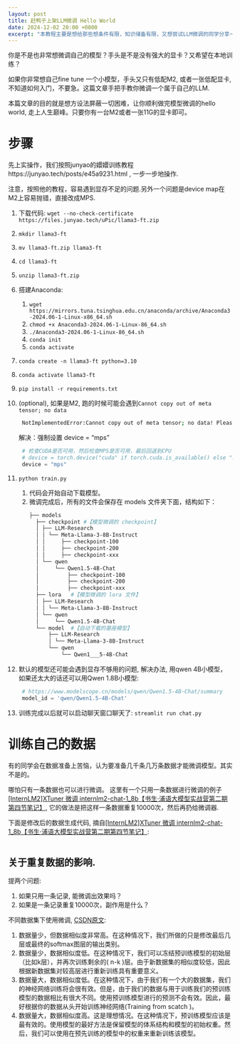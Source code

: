 ```yaml
---
layout: post
title: 赶鸭子上架LLM微调 Hello World
date: 2024-12-02 20:00 +0800
excerpt: "本教程主要是想给那些想条件有限，知识储备有限，又想尝试LLM微调的同学分享一个入门的教程，一系列的细节坑怎么绕过去."
---
```

你是不是也非常想微调自己的模型？手头是不是没有强大的显卡？又希望在本地训练？

如果你非常想自己fine tune 一个小模型，手头又只有低配M2, 或者一张低配显卡, 不知道如何入门，不要急。这篇文章手把手教你微调一个属于自己的LLM.

本篇文章的目的就是想方设法屏蔽一切困难，让你顺利做完模型微调的hello world, 走上人生巅峰。只要你有一台M2或者一张11G的显卡即可。

# 步骤

先上实操作，我们按照junyao的嬛嬛训练教程https://junyao.tech/posts/e45a9231.html , 一步一步地操作.

注意，按照他的教程，容易遇到显存不足的问题.另外一个问题是device map在M2上容易抛错，直接改成MPS.

1. 下载代码: `wget --no-check-certificate https://files.junyao.tech/uPic/llama3-ft.zip`
1. `mkdir llama3-ft`
1. `mv llama3-ft.zip llama3-ft`
1. `cd llama3-ft`
1. `unzip llama3-ft.zip`
2. 搭建Anaconda:
   1. `wget https://mirrors.tuna.tsinghua.edu.cn/anaconda/archive/Anaconda3-2024.06-1-Linux-x86_64.sh`
   2. `chmod +x Anaconda3-2024.06-1-Linux-86_64.sh`
   3. `./Anaconda3-2024.06-1-Linux-86_64.sh`
   4. `conda init`
   5. `conda activate`
3. `conda create -n llama3-ft python=3.10`
4. `conda activate llama3-ft`
5. `pip install -r requirements.txt`
6. (optional), 如果是M2, 跑的时候可能会遇到`Cannot copy out of meta tensor; no data`
   ~~~sh
    NotImplementedError:Cannot copy out of meta tensor; no data! Please use torch.nn.Module.to_empty() instead of torch.nn.Module.to() when moving module from meta to a different device.
   ~~~

   解决：强制设置 device = “mps”

   ~~~python
    # 检查CUDA是否可用，然后检查MPS是否可用，最后回退到CPU
    # device = torch.device("cuda" if torch.cuda.is_available() else "mps" if torch.backends.mps.is_available() else "cpu")
    device = "mps"
   ~~~
7. `python train.py`
   1. 代码会开始自动下载模型。
   2. 微调完成后，所有的文件会保存在 models 文件夹下面，结构如下：
      ~~~sh
      ├── models
        ├── checkpoint #【模型微调的 checkpoint】
        │ ├── LLM-Research
        │ │ └── Meta-Llama-3-8B-Instruct
        │ │     ├── checkpoint-100
        │ │     ├── checkpoint-200
        │ │     ├── checkpoint-xxx
        │ └── qwen
        │     └── Qwen1.5-4B-Chat
        │         ├── checkpoint-100
        │         ├── checkpoint-200
        │         ├── checkpoint-xxx
        ├── lora   #【模型微调的 lora 文件】
        │ ├── LLM-Research
        │ │ └── Meta-Llama-3-8B-Instruct
        │ └── qwen
        │     └── Qwen1.5-4B-Chat
        └── model  #【自动下载的基座模型】
            ├── LLM-Research
            │ └── Meta-Llama-3-8B-Instruct
            └── qwen
                └── Qwen1___5-4B-Chat

      ~~~
8. 默认的模型还可能会遇到显存不够用的问题, 解决办法, 用qwen 4B小模型，如果还太大的话还可以用Qwen 1.8B小模型: 
   ~~~python
    # https://www.modelscope.cn/models/qwen/Qwen1.5-4B-Chat/summary
    model_id = 'qwen/Qwen1.5-4B-Chat'
   ~~~
9.  训练完成以后就可以启动聊天窗口聊天了: `streamlit run chat.py`


# 训练自己的数据

有的同学会在数据准备上苦恼，认为要准备几千条几万条数据才能微调模型。其实不是的。

哪怕只有一条数据也可以进行微调。 这里有一个只用一条数据进行微调的例子[[InternLM2]XTuner 微调 internlm2-chat-1_8b【书生·浦语大模型实战营第二期第四节笔记】](https://zhuanlan.zhihu.com/p/693147811), 它的做法是把这样一条数据重复10000次，然后再扔给微调器.

下面是修改后的数据生成代码, 摘自[[InternLM2]XTuner 微调 internlm2-chat-1_8b【书生·浦语大模型实战营第二期第四节笔记】](https://zhuanlan.zhihu.com/p/693147811):
~~~python

~~~

## 关于重复数据的影响.

提两个问题:
1. 如果只用一条记录, 能微调出效果吗？
2. 如果是一条记录重复10000次，副作用是什么？

不同数据集下使用微调, [CSDN原文](https://blog.csdn.net/qq_45652492/article/details/123379156):
1. 数据量少，但数据相似度非常高。在这种情况下，我们所做的只是修改最后几层或最终的softmax图层的输出类别。
2. 数据量少，数据相似度低。在这种情况下，我们可以冻结预训练模型的初始层（比如k层），并再次训练剩余的( n-k )层。由于新数据集的相似度较低，因此根据新数据集对较高层进行重新训练具有重要意义。
3. 数据量大，数据相似度低。在这种情况下，由于我们有一个大的数据集，我们的神经网络训练将会很有效。但是，由于我们的数据与用于训练我们的预训练模型的数据相比有很大不同。使用预训练模型进行的预测不会有效。因此，最好根据你的数据从头开始训练神经网络(Training from scatch )。
4. 数据量大，数据相似度高。这是理想情况。在这种情况下，预训练模型应该是最有效的。使用模型的最好方法是保留模型的体系结构和模型的初始权重。然后，我们可以使用在预先训练的模型中的权重来重新训练该模型。